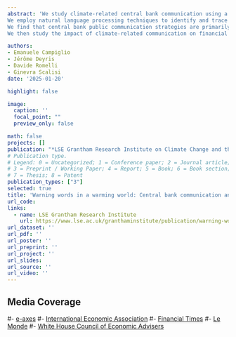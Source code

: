 ```yaml
---
abstract: 'We study climate-related central bank communication using a novel dataset containing 35,487 speeches delivered by 131 central banks from 1986 to 2023.
We employ natural language processing techniques to identify and trace the evolution of key climate-related narratives centred around (i) green finance, and (ii) climate-related financial risks.
We find that central bank public communication strategies are primarily driven by underlying institutional factors, rather than exposure to climate-related risks. 
We then study the impact of climate-related communication on financial market dynamics through both a portfolio and a firm-level analysis. We find that equity returns of green firms outperform those of dirty firms when central banks engage more frequently and intensely with climate-related topics.'

authors:
- Emanuele Campiglio
- Jérôme Deyris
- Davide Romelli
- Ginevra Scalisi
date: '2025-01-20'

highlight: false

image:
  caption: ''
  focal_point: ""
  preview_only: false

math: false
projects: []
publication: "*LSE Grantham Research Institute on Climate Change and the Environment*"
# Publication type.
# Legend: 0 = Uncategorized; 1 = Conference paper; 2 = Journal article;
# 3 = Preprint / Working Paper; 4 = Report; 5 = Book; 6 = Book section;
# 7 = Thesis; 8 = Patent
publication_types: ["3"]
selected: true
title: 'Warning words in a warming world: Central bank communication and climate change'
url_code: 
links:
  - name: LSE Grantham Research Institute
    url: https://www.lse.ac.uk/granthaminstitute/publication/warning-words-in-a-warming-world-central-bank-communication-and-climate-change
url_dataset: ''
url_pdf: ''
url_poster: ''
url_preprint: ''
url_project: ''
url_slides: 
url_source: ''
url_video: ''
---
```


## Media Coverage

#- [e-axes](https://e-axes.com/central-bank-independence-a-new-index-and-trends/)
#- [International Economic Association](https://www.iea-world.org/silence-is-golden-how-public-criticism-of-central-banks-can-backfire-for-leaders/)
#- [Financial Times](https://www.ft.com/content/7c2b87ba-ae72-4b89-bbe2-f9830264071f?accessToken=zwAGJzRG6cD4kc98K4e6rnJLidO74vmDAmQHHw.MEUCIQC6ZR2Myp9nq9qCiZjkNVG4XrGnbHWKueWIaUiven254gIgDAt_PaVJBbeald7ehpB7nst6D9M8bQFUjXjtBzxcf3g&sharetype=gift&token=779d1e4e-5e51-466c-8b92-de5dbcb68ff5)
#- [Le Monde](https://www.lemonde.fr/en/economy/article/2024/08/21/central-bankers-independence-is-under-growing-political-pressure_6719444_19.html)
#- [White House Council of Economic Advisers](https://www.whitehouse.gov/cea/written-materials/2024/05/22/the-importance-of-central-bank-independence/#_ftn1)